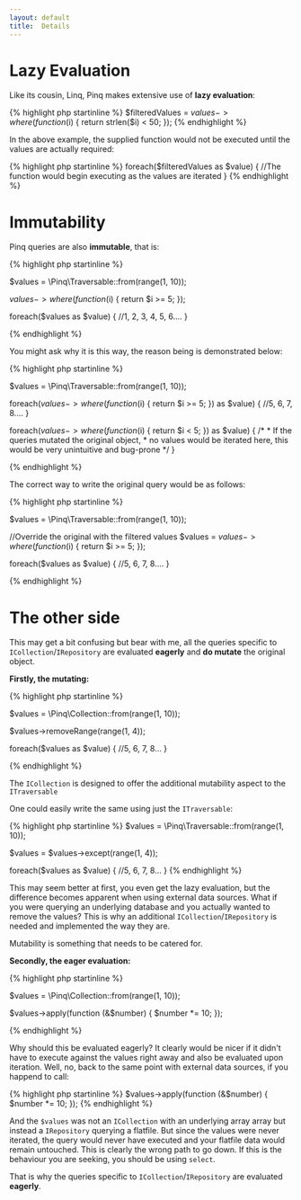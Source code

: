 ```yaml
---
layout: default
title:  Details
---
```


Lazy Evaluation 
==============

Like its cousin, Linq, Pinq makes extensive use of **lazy evaluation**:

{% highlight php startinline %}
$filteredValues = $values->where(function ($i) { return strlen($i) < 50; });
{% endhighlight %}

In the above example, the supplied function would not be executed until the values are actually
required:

{% highlight php startinline %}
foreach($filteredValues as $value) {
    //The function would begin executing as the values are iterated
}
{% endhighlight %}

Immutability
============

Pinq queries are also **immutable**, that is:

{% highlight php startinline %}

$values = \Pinq\Traversable::from(range(1, 10));

$values->where(function ($i) { return $i >= 5; });

foreach($values as $value) {
    //1, 2, 3, 4, 5, 6....
}

{% endhighlight %}

You might ask why it is this way, the reason being is demonstrated below:

{% highlight php startinline %}

$values = \Pinq\Traversable::from(range(1, 10));


foreach($values->where(function ($i) { return $i >= 5; }) as $value) {
    //5, 6, 7, 8....
}

foreach($values->where(function ($i) { return $i < 5; }) as $value) {
    /* 
     * If the queries mutated the original object,
     * no values would be iterated here, this would be very unintuitive and bug-prone
     */
}

{% endhighlight %}

The correct way to write the original query would be as follows:

{% highlight php startinline %}

$values = \Pinq\Traversable::from(range(1, 10));

//Override the original with the filtered values
$values = $values->where(function ($i) { return $i >= 5; });

foreach($values as $value) {
    //5, 6, 7, 8....
}

{% endhighlight %}

The other side
==============

This may get a bit confusing but bear with me, all the queries specific to 
`ICollection`/`IRepository` are evaluated **eagerly** and **do mutate** the original object. 

**Firstly, the mutating:**

{% highlight php startinline %}

$values = \Pinq\Collection::from(range(1, 10));

$values->removeRange(range(1, 4));

foreach($values as $value) {
    //5, 6, 7, 8...
}

{% endhighlight %}

The `ICollection` is designed to offer the additional mutability aspect to the `ITraversable`

One could easily write the same using just the `ITraversable`:

{% highlight php startinline %}
$values = \Pinq\Traversable::from(range(1, 10));

$values = $values->except(range(1, 4));

foreach($values as $value) {
    //5, 6, 7, 8...
}
{% endhighlight %}

This may seem better at first, you even get the lazy evaluation,
but the difference becomes apparent when using external data sources.
What if you were querying an underlying database and you actually wanted
to remove the values? This is why an additional `ICollection`/`IRepository` 
is needed and implemented the way they are.

Mutability is something that needs to be catered for. 

**Secondly, the eager evaluation:**

{% highlight php startinline %}

$values = \Pinq\Collection::from(range(1, 10));

$values->apply(function (&$number) { $number *= 10; });

{% endhighlight %}

Why should this be evaluated eagerly? It clearly would be nicer if it didn't 
have to execute against the values right away and also be evaluated upon iteration.
Well, no, back to the same point with external data sources, if you happend to call:

{% highlight php startinline %}
$values->apply(function (&$number) { $number *= 10; });
{% endhighlight %}

And the `$values` was not an `ICollection` with an underlying array array but instead 
a `IRepository` querying a flatfile. But since the values were never iterated, the query
 would never have executed and your flatfile data would remain untouched. This is clearly 
the wrong path to go down. If this is the behaviour you are seeking, you should be using `select`. 

That is why the queries specific to `ICollection`/`IRepository` are evaluated **eagerly**.
